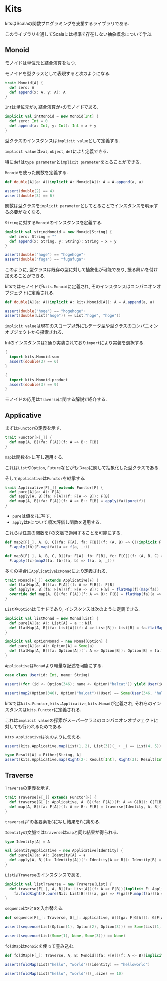 # Kits

kitsはScalaの関数プログラミングを支援するライブラリである.

このライブラリを通してScalaには標準で存在しない抽象概念について学ぶ.

## Monoid

モノイドは単位元と結合演算をもつ.

モノイドを型クラスとして表現すると次のようになる.

```scala
trait Monoid[A] {
  def zero: A
  def append(x: A, y: A): A
}
```

`Int`は単位元が`0`, 結合演算が`+`のモノイドである.

```scala
implicit val intMonoid = new Monoid[Int] {
  def zero: Int = 0
  def append(x: Int, y: Int): Int = x + y
}
```

型クラスのインスタンスは`implicit value`として定義する.

`implicit value`は`val`, `object`, `def`により定義できる.

特に`def`は`type parameter`と`implicit parameter`をとることができる.

`Monoid`を使った関数を定義する.

```scala
def double[A](a: A)(implicit A: Monoid[A]): A = A.append(a, a)

assert(double(2) == 4)
assert(double(3) == 6)
```

関数は型クラスを`implicit parameter`としてとることでインスタンスを明示する必要がなくなる.

`String`に対する`Monoid`のインスタンスを定義する.

```scala
implicit val stringMonoid = new Monoid[String] {
  def zero: String = ""
  def append(x: String, y: String): String = x + y
}

assert(double("hoge") == "hogehoge")
assert(double("fuga") == "fugafuga")
```

このように, 型クラスは既存の型に対して抽象化が可能であり, 振る舞いを付け加えることができる.

kitsではモノイドが`kits.Monoid`に定義され, そのインスタンスはコンパニオンオブジェクトに定義される.

```scala
def double[A](a: A)(implicit A: kits.Monoid[A]): A = A.append(a, a)

assert(double("hoge") == "hogehoge")
assert(double(List("hoge")) == List("hoge", "hoge"))
```

`implicit value`は現在のスコープ以外にもデータ型や型クラスのコンパニオンオブジェクトから探索される.

Intのインスタンスは2通り実装されており`import`により実装を選択する.

```scala
{
  import kits.Monoid.sum
  assert(double(3) == 6)
}

{
  import kits.Monoid.product
  assert(double(3) == 9)
}
```

モノイドの応用は`Traverse`に関する解説で紹介する.

## Applicative

まずは`Functor`の定義を示す.

```scala
trait Functor[F[_]] {
  def map[A, B](fa: F[A])(f: A => B): F[B]
}
```

`map`は関数を`F`に写し適用する.

これは`List`や`Option`, `Future`などがもつ`map`に関して抽象化した型クラスである.

そして`Applicative`は`Functor`を継承する.

```scala
trait Applicative[F[_]] extends Functor[F] {
  def pure[A](a: A): F[A]
  def apply[A, B](fa: F[A])(f: F[A => B]): F[B]
  def map[A, B](fa: F[A])(f: A => B): F[B] = apply(fa)(pure(f))
}
```

* `pure`は値を`F`に写す.
* `apply`は`F`について順次評価し関数を適用する.

これらは任意の関数を`F`の文脈で適用することを可能にする.

```scala
def map2[F[_], A, B, C](fa: F[A], fb: F[B])(f: (A, B) => C)(implicit F: Applicative[F]): F[C] =
  F.apply(fb)(F.map(fa)(a => f(a, _)))

def map3[F[_], A, B, C, D](fa: F[A], fb: F[B], fc: F[C])(f: (A, B, C) => D)(implicit F: Applicative[F]): F[D] =
  F.apply(fc)(map2(fa, fb)((a, b) => f(a, b, _)))
```

多くの場合に`Applicative`は`Monad`により定義される.

```scala
trait Monad[F[_]] extends Applicative[F] {
  def flatMap[A, B](fa: F[A])(f: A => F[B]): F[B]
  def apply[A, B](fa: F[A])(f: F[A => B]): F[B] = flatMap(f)(map(fa))
  override def map[A, B](fa: F[A])(f: A => B): F[B] = flatMap(fa)(a => pure(f(a)))
}
```

`List`や`Option`はモナドであり, インスタンスは次のように定義できる.

```scala
implicit val listMonad = new Monad[List] {
  def pure[A](a: A): List[A] = a :: Nil
  def flatMap[A, B](fa: List[A])(f: A => List[B]): List[B] = fa.flatMap(f)
}

implicit val optionMonad = new Monad[Option] {
  def pure[A](a: A): Option[A] = Some(a)
  def flatMap[A, B](fa: Option[A])(f: A => Option[B]): Option[B] = fa.flatMap(f)
}
```

`Applicative`は`Monad`より軽量な記述を可能にする.

```scala
case class User(id: Int, name: String)

assert((for (id <- Option(346); name <- Option("halcat")) yield User(id, name)) == Some(User(346, "halcat")))

assert(map2(Option(346), Option("halcat"))(User) == Some(User(346, "halcat")))
```

kitsでは`kits.Functor`, `kits.Applicative`, `kits.Monad`が定義され, それらのインスタンスは`kits.Functor`に定義される.

これは`implicit value`の探索がスーパークラスのコンパニオンオブジェクトに対しても行われるためである.

`kits.Applicative`は次のように使える.

```scala
assert(kits.Applicative.map(List(1, 2), List(3))(_ + _) == List(4, 5))

type Result[A] = Either[String, A]
assert(kits.Applicative.map(Right(2): Result[Int], Right(3): Result[Int], Left("hoge"): Result[Int])(_ + _ + _) == Left("hoge"))
```

## Traverse

`Traverse`の定義を示す.

```scala
trait Traverse[F[_]] extends Functor[F] {
  def traverse[G[_]: Applicative, A, B](fa: F[A])(f: A => G[B]): G[F[B]]
  def map[A, B](fa: F[A])(f: A => B): F[B] = traverse[Identity, A, B](fa)(f)
}
```

`traverse`は`F`の各要素を`G`に写し結果を`F`に集める.

`Identity`の文脈では`traverse`は`map`と同じ結果が得られる.

```scala
type Identity[A] = A

val identityApplicative = new Applicative[Identity] {
  def pure[A](a: A): Identity[A] = a
  def apply[A, B](fa: Identity[A])(f: Identity[A => B]): Identity[B] = f(fa)
}
```

`List`は`Traverse`のインスタンスである.

```scala
implicit val listTraverse = new Traverse[List] {
  def traverse[F[_], A, B](fa: List[A])(f: A => F[B])(implicit F: Applicative[F]): F[List[B]] =
    fa.foldRight(F.pure(Nil: List[B]))((a, ga) => F(ga)(F.map(f(a))(b => b :: _)))
}
```

`sequence`は`F`と`G`を入れ替える.

```scala
def sequence[F[_]: Traverse, G[_]: Applicative, A](fga: F[G[A]]): G[F[A]] = traverse(fga)(identity)

assert(sequence(List(Option(1), Option(2), Option(3))) == Some(List(1, 2, 3)))

assert(sequence(List(Some(1), None, Some(3))) == None)
```

`foldMap`は`Monoid`を使って畳み込む.

```scala
def foldMap[F[_]: Traverse, A, B: Monoid](fa: F[A])(f: A => B)(implicit F: Traverse[F], B: Monoid[B]): B = traverse[F, ({ type G[A] = B })#G, A, B](fa)(f)(F, B.applicative)

assert(foldMap(List("hello", "world"))(identity) == "helloworld")

assert(foldMap(List("hello", "world"))(_.size) == 10)
```
